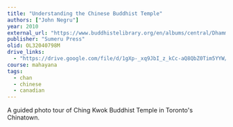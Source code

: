 ```yaml
---
title: "Understanding the Chinese Buddhist Temple"
authors: ["John Negru"]
year: 2010
external_url: "https://www.buddhistelibrary.org/en/albums/central/Dhamma_books/Understanding_the_Chinese_Buddhist_Temple.pdf"
publisher: "Sumeru Press"
olid: OL32040798M
drive_links:
  - "https://drive.google.com/file/d/1gXp-_xq9JbI_z_kCc-aQ8QbZ0Tim5YYW/view?usp=drivesdk"
course: mahayana
tags:
  - chan
  - chinese
  - canadian
---
```


A guided photo tour of Ching Kwok Buddhist Temple in Toronto's Chinatown.

